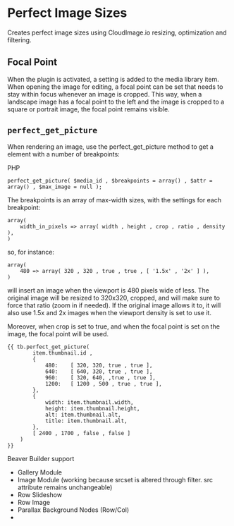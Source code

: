 # Perfect Image Sizes

Creates perfect image sizes using CloudImage.io resizing, optimization and filtering.

## Focal Point
When the plugin is activated, a setting is added to the media library item. When opening the image for editing, a focal point can be set that needs to stay within focus whenever an image is cropped. This way, when a landscape image has a focal point to the left and the image is cropped to a square or portrait image, the focal point remains visible.

## `perfect_get_picture`

When rendering an image, use the perfect_get_picture method to get a <picture> element with a number of breakpoints:

PHP

    perfect_get_picture( $media_id , $breakpoints = array() , $attr = array() , $max_image = null );

The breakpoints is an array of max-width sizes, with the settings for each breakpoint:

    
    array(
        width_in_pixels => array( width , height , crop , ratio , density ),
    )

so, for instance: 

    array(
        480 => array( 320 , 320 , true , true , [ '1.5x' , '2x' ] ),
    )

will insert an image when the viewport is 480 pixels wide of less. The original image will be resized to 320x320, cropped, and will make sure to force that ratio (zoom in if needed). If the original image allows it to, it will also use 1.5x and 2x images when the viewport density is set to use it.

Moreover, when crop is set to true, and when the focal point is set on the image, the focal point will be used.


    {{ tb.perfect_get_picture( 
            item.thumbnail.id , 
            { 
                480:    [ 320, 320, true , true ],
                640:    [ 640, 320, true , true ],
                960:    [ 320, 640, ,true , true ],
                1200:   [ 1200 , 500 , true , true ],
            }, 
            {
                width: item.thumbnail.width,
                height: item.thumbnail.height,
                alt: item.thumbnail.alt,
                title: item.thumbnail.alt,
            },
            [ 2400 , 1700 , false , false ] 
        ) 
    }}

Beaver Builder support

- Gallery Module
- Image Module (working because srcset is altered through filter. src attribute remains unchangeable)
- Row Slideshow
- Row Image
- Parallax Background Nodes (Row/Col)
- 
